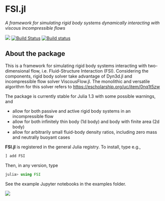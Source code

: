 # FSI.jl

_A framework for simulating rigid body systems dynamically interacting with viscous incompressible flows_


[![](https://img.shields.io/badge/docs-latest-blue.svg)](https://ruizhi92.github.io/FSI.jl/latest)
[![Build Status](https://travis-ci.org/ruizhi92/FSI.jl.png?branch=master)](https://travis-ci.org/ruizhi92/FSI.jl)
[![Build status](https://ci.appveyor.com/api/projects/status/o7du221qb5fqa5s1/branch/master?svg=true)](https://ci.appveyor.com/project/ruizhi92/fsi-jl/branch/master)

## About the package

This is a framework for simulating rigid body systems interacting with two-dimensional flow, i.e. Fluid-Structure Interaction (FSI).
Considering the components, rigid body solver take advantage of Dyn3d.jl and incompressible flow solver ViscousFlow.jl.
The monolithic and versatile algorithm for this solver refers to https://escholarship.org/uc/item/0nq1t5zw

The package is currently stable for Julia 1.3 with some possible warnings, and
- allow for both passive and active rigid body systems in an incompressible flow
- allow for both infinitely thin body (1d body) and body with finite area (2d body)
- allow for arbitrarily small fluid-body density ratios, including zero mass and neutrally buoyant cases


**FSI.jl** is registered in the general Julia registry. To install, type
e.g.,
```julia
] add FSI
```

Then, in any version, type
```julia
julia> using FSI
```
See the example Jupyter notebooks in the examples folder.

![](https://github.com/ruizhi92/FSI.jl/raw/master/example_gif.gif)
